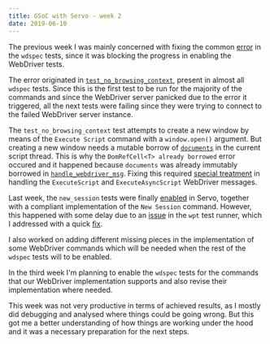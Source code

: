 ```yaml
---
title: GSoC with Servo - week 2
date: 2019-06-10
---
```


The previous week I was mainly concerned with fixing the common [error](https://github.com/servo/servo/issues/23535) in the `wdspec` tests,
since it was blocking the progress in enabling the WebDriver tests.

The error originated in [`test_no_browsing_context`](https://github.com/servo/servo/blob/4c776f33d407c1ef84952967925318476ac9e3f6/tests/wpt/web-platform-tests/webdriver/tests/get_current_url/get.py#L17),
present in almost all `wdspec` tests.
Since this is the first test to be run for the majority of the commands and since the WebDriver server panicked due to the error it triggered, all the next tests were failing since
they were trying to connect to the failed WebDriver server instance.

The `test_no_browsing_context` test attempts to create a new window by means of the `Execute Script` command with a `window.open()` argument.
But creating a new window needs a mutable borrow of [`documents`](https://github.com/servo/servo/blob/8f11b52d9a80a51ddf80212817b87efc20bef8d6/components/script/script_thread.rs#L2964-L2966)
in the current script thread.
This is why the `DomRefCell<T> already borrowed` error occured and it happened because `documents` was already immutably borrowed in
[`handle_webdriver_msg`](https://github.com/servo/servo/blob/4c776f33d407c1ef84952967925318476ac9e3f6/components/script/script_thread.rs#L1837).
Fixing this required [special treatment](https://github.com/servo/servo/pull/23544) in handling the `ExecuteScript` and `ExecuteAsyncScript` WebDriver messages.

Last week, the `new_session` tests were finally [enabled](https://github.com/servo/servo/pull/23443) in Servo, together with a compliant implementation of the `New Session` command.
However, this happened with some delay due to an [issue](https://github.com/web-platform-tests/wpt/issues/17210) in the `wpt` test runner, which I addressed with a quick [fix](https://github.com/web-platform-tests/wpt/pull/17212).

I also worked on adding different missing pieces in the implementation of some WebDriver commands which will be needed when the rest of the `wdspec` tests will to be enabled.

In the third week I'm planning to enable the `wdspec` tests for the commands that our WebDriver implementation supports and also revise their implementation where needed.

This week was not very productive in terms of achieved results, as I mostly did debugging and analysed where things could be going wrong.
But this got me a better understanding of how things are working under the hood and it was a necessary preparation for the next steps.

